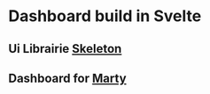 # Dashboard build in Svelte

## Ui Librairie [Skeleton](https://www.skeleton.dev/)

## Dashboard for [Marty](https://github.com/cdurdetrouver/bot-42)
